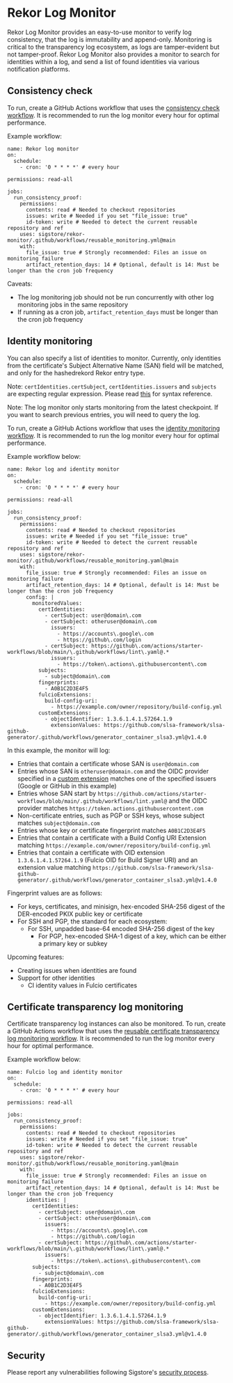 # Rekor Log Monitor

Rekor Log Monitor provides an easy-to-use monitor to verify log consistency,
that the log is immutability and append-only. Monitoring is critical to
the transparency log ecosystem, as logs are tamper-evident but not tamper-proof.
Rekor Log Monitor also provides a monitor to search for identities within a log,
and send a list of found identities via various notification platforms.

## Consistency check

To run, create a GitHub Actions workflow that uses the
[consistency check workflow](https://github.com/sigstore/rekor-monitor/blob/main/.github/workflows/consistency_check.yml).
It is recommended to run the log monitor every hour for optimal performance.

Example workflow:

```
name: Rekor log monitor
on:
  schedule:
    - cron: '0 * * * *' # every hour

permissions: read-all

jobs:
  run_consistency_proof:
    permissions:
      contents: read # Needed to checkout repositories
      issues: write # Needed if you set "file_issue: true"
      id-token: write # Needed to detect the current reusable repository and ref
    uses: sigstore/rekor-monitor/.github/workflows/reusable_monitoring.yml@main
    with:
      file_issue: true # Strongly recommended: Files an issue on monitoring failure
      artifact_retention_days: 14 # Optional, default is 14: Must be longer than the cron job frequency
```

Caveats:

* The log monitoring job should not be run concurrently with other log monitoring jobs in the same repository
* If running as a cron job, `artifact_retention_days` must be longer than the cron job frequency

## Identity monitoring

You can also specify a list of identities to monitor. Currently, only identities from the certificate's
Subject Alternative Name (SAN) field will be matched, and only for the hashedrekord Rekor entry type.

Note: `certIdentities.certSubject`, `certIdentities.issuers` and `subjects` are expecting regular expression.
Please read [this](https://github.com/google/re2/wiki/Syntax) for syntax reference.

Note: The log monitor only starts monitoring from the latest checkpoint. If you want to search previous
entries, you will need to query the log.

To run, create a GitHub Actions workflow that uses the
[identity monitoring workflow](https://github.com/sigstore/rekor-monitor/blob/main/.github/workflows/identity_monitor.yml).
It is recommended to run the log monitor every hour for optimal performance.

Example workflow below:

```
name: Rekor log and identity monitor
on:
  schedule:
    - cron: '0 * * * *' # every hour

permissions: read-all

jobs:
  run_consistency_proof:
    permissions:
      contents: read # Needed to checkout repositories
      issues: write # Needed if you set "file_issue: true"
      id-token: write # Needed to detect the current reusable repository and ref
    uses: sigstore/rekor-monitor/.github/workflows/reusable_monitoring.yaml@main
    with:
      file_issue: true # Strongly recommended: Files an issue on monitoring failure
      artifact_retention_days: 14 # Optional, default is 14: Must be longer than the cron job frequency
      config: |
        monitoredValues:
          certIdentities:
            - certSubject: user@domain\.com
            - certSubject: otheruser@domain\.com
              issuers:
                - https://accounts\.google\.com
                - https://github\.com/login
            - certSubject: https://github\.com/actions/starter-workflows/blob/main/\.github/workflows/lint\.yaml@.*
              issuers:
                - https://token\.actions\.githubusercontent\.com
          subjects:
            - subject@domain\.com
          fingerprints:
            - A0B1C2D3E4F5
          fulcioExtensions:
            build-config-uri:
              - https://example.com/owner/repository/build-config.yml
          customExtensions:
            - objectIdentifier: 1.3.6.1.4.1.57264.1.9
              extensionValues: https://github.com/slsa-framework/slsa-github-generator/.github/workflows/generator_container_slsa3.yml@v1.4.0
```

In this example, the monitor will log:

* Entries that contain a certificate whose SAN is `user@domain.com`
* Entries whose SAN is `otheruser@domain.com` and the OIDC provider specified in a [custom extension](https://github.com/sigstore/fulcio/blob/main/docs/oid-info.md#1361415726418--issuer-v2) matches one of the specified issuers (Google or GitHub in this example)
* Entries whose SAN start by `https://github.com/actions/starter-workflows/blob/main/.github/workflows/lint.yaml@` and the OIDC provider matches `https://token.actions.githubusercontent.com`
* Non-certificate entries, such as PGP or SSH keys, whose subject matches `subject@domain.com`
* Entries whose key or certificate fingerprint matches `A0B1C2D3E4F5`
* Entries that contain a certificate with a Build Config URI Extension matching `https://example.com/owner/repository/build-config.yml`
* Entries that contain a certificate with OID extension `1.3.6.1.4.1.57264.1.9` (Fulcio OID for Build Signer URI) and an extension value matching `https://github.com/slsa-framework/slsa-github-generator/.github/workflows/generator_container_slsa3.yml@v1.4.0`

Fingerprint values are as follows:

* For keys, certificates, and minisign, hex-encoded SHA-256 digest of the DER-encoded PKIX public key or certificate
* For SSH and PGP, the standard for each ecosystem:
   * For SSH, unpadded base-64 encoded SHA-256 digest of the key
	 * For PGP, hex-encoded SHA-1 digest of a key, which can be either a primary key or subkey

Upcoming features:

* Creating issues when identities are found
* Support for other identities
   * CI identity values in Fulcio certificates

## Certificate transparency log monitoring

Certificate transparency log instances can also be monitored. To run, create a GitHub Actions workflow that uses the
[reusable certificate transparency log monitoring workflow](https://github.com/sigstore/rekor-monitor/blob/main/.github/workflows/ct_reusable_monitoring.yml).
It is recommended to run the log monitor every hour for optimal performance.

Example workflow below:

```
name: Fulcio log and identity monitor
on:
  schedule:
    - cron: '0 * * * *' # every hour

permissions: read-all

jobs:
  run_consistency_proof:
    permissions:
      contents: read # Needed to checkout repositories
      issues: write # Needed if you set "file_issue: true"
      id-token: write # Needed to detect the current reusable repository and ref
    uses: sigstore/rekor-monitor/.github/workflows/reusable_monitoring.yaml@main
    with:
      file_issue: true # Strongly recommended: Files an issue on monitoring failure
      artifact_retention_days: 14 # Optional, default is 14: Must be longer than the cron job frequency
      identities: |
        certIdentities:
          - certSubject: user@domain\.com
          - certSubject: otheruser@domain\.com
            issuers:
              - https://accounts\.google\.com
              - https://github\.com/login
          - certSubject: https://github\.com/actions/starter-workflows/blob/main/\.github/workflows/lint\.yaml@.*
            issuers:
              - https://token\.actions\.githubusercontent\.com
        subjects:
          - subject@domain\.com
        fingerprints:
          - A0B1C2D3E4F5
        fulcioExtensions:
          build-config-uri:
            - https://example.com/owner/repository/build-config.yml
        customExtensions:
          - objectIdentifier: 1.3.6.1.4.1.57264.1.9
            extensionValues: https://github.com/slsa-framework/slsa-github-generator/.github/workflows/generator_container_slsa3.yml@v1.4.0
```

## Security

Please report any vulnerabilities following Sigstore's [security process](https://github.com/sigstore/.github/blob/main/SECURITY.md).
